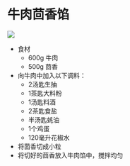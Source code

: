 牛肉茴香馅
===
![](https://img.shields.io/badge/version-beta-brightgreen)

- 食材
  - 600g 牛肉
  - 500g 茴香
- 向牛肉中加入以下调料：
  - 2汤匙生抽
  - 1茶匙大料粉
  - 1汤匙料酒
  - 2茶匙食盐
  - 半汤匙蚝油
  - 1个鸡蛋
  - 120毫升花椒水
- 将茴香切成小粒
- 将切好的茴香放入牛肉馅中，搅拌均匀